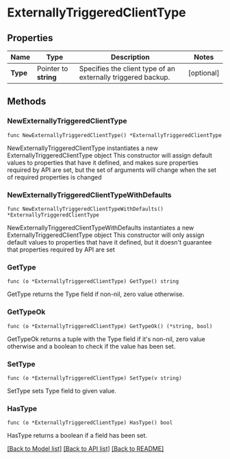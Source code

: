 # ExternallyTriggeredClientType

## Properties

Name | Type | Description | Notes
------------ | ------------- | ------------- | -------------
**Type** | Pointer to **string** | Specifies the client type of an externally triggered backup. | [optional] 

## Methods

### NewExternallyTriggeredClientType

`func NewExternallyTriggeredClientType() *ExternallyTriggeredClientType`

NewExternallyTriggeredClientType instantiates a new ExternallyTriggeredClientType object
This constructor will assign default values to properties that have it defined,
and makes sure properties required by API are set, but the set of arguments
will change when the set of required properties is changed

### NewExternallyTriggeredClientTypeWithDefaults

`func NewExternallyTriggeredClientTypeWithDefaults() *ExternallyTriggeredClientType`

NewExternallyTriggeredClientTypeWithDefaults instantiates a new ExternallyTriggeredClientType object
This constructor will only assign default values to properties that have it defined,
but it doesn't guarantee that properties required by API are set

### GetType

`func (o *ExternallyTriggeredClientType) GetType() string`

GetType returns the Type field if non-nil, zero value otherwise.

### GetTypeOk

`func (o *ExternallyTriggeredClientType) GetTypeOk() (*string, bool)`

GetTypeOk returns a tuple with the Type field if it's non-nil, zero value otherwise
and a boolean to check if the value has been set.

### SetType

`func (o *ExternallyTriggeredClientType) SetType(v string)`

SetType sets Type field to given value.

### HasType

`func (o *ExternallyTriggeredClientType) HasType() bool`

HasType returns a boolean if a field has been set.


[[Back to Model list]](../README.md#documentation-for-models) [[Back to API list]](../README.md#documentation-for-api-endpoints) [[Back to README]](../README.md)


